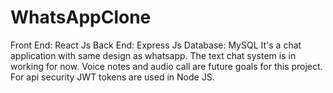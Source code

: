 # WhatsAppClone
Front End: React Js
Back End: Express Js
Database: MySQL
It's a chat application with same design as whatsapp. The text chat system is in working for now. Voice notes and audio call are future goals for this project. 
For api security JWT tokens are used in Node JS. 
